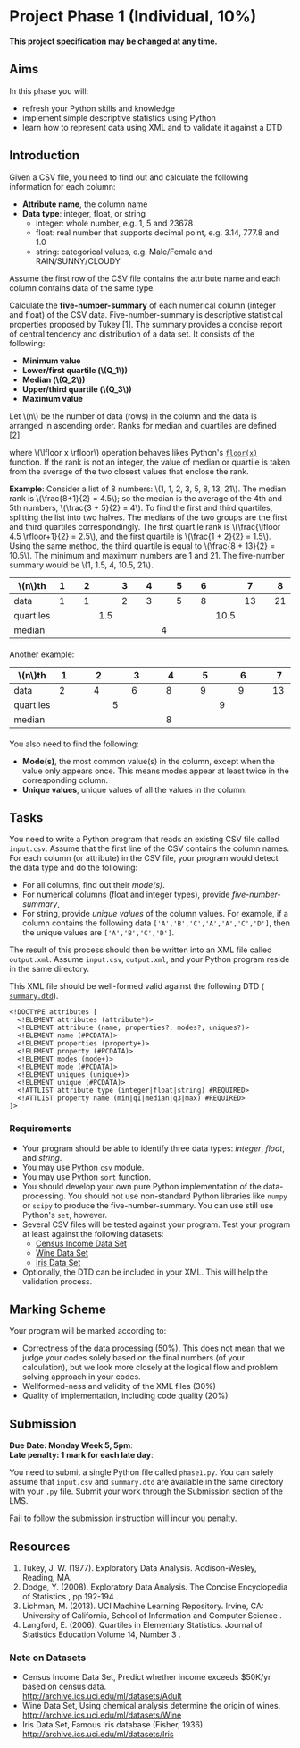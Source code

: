 Project Phase 1 (Individual, 10%)
=================================

**This project specification may be changed at any time.**

Aims
----

In this phase you will:

- refresh your Python skills and knowledge
- implement simple descriptive statistics using Python
- learn how to represent data using XML and to validate it against a DTD

Introduction
------------

Given a CSV file, you need to find out and calculate the following information for each column:

- **Attribute name**, the column name
- **Data type**: integer, float, or string
  * integer: whole number, e.g. 1, 5 and 23678
  * float: real number that supports decimal point, e.g. 3.14, 777.8 and 1.0
  * string: categorical values, e.g. Male/Female and RAIN/SUNNY/CLOUDY

Assume the first row of the CSV file contains the attribute name and each column contains data of the same type.

Calculate the **five-number-summary** of each numerical column (integer and float) of the CSV data. Five-number-summary is descriptive statistical properties proposed by Tukey [1]. The summary provides a concise report of central tendency and distribution of a data set. It consists of the following:

- **Minimum value**
- **Lower/first quartile (\\(Q_1\\))**
- **Median (\\(Q_2\\))**
- **Upper/third quartile (\\(Q_3\\))**
- **Maximum value**

Let \\(n\\) be the number of data (rows) in the column and the data is arranged in ascending order. Ranks for median and quartiles are defined [2]:

<div class="math">
<!--
$$\begin{aligned}
median\_rank = \frac{n+1}{2} \\
quartile\_rank = \frac{\lfloor median\_rank \rfloor+1}{2}
\end{aligned}$$
-->
</div>

where \\(\lfloor x \rfloor\\) operation behaves likes Python's [`floor(x)`](https://docs.python.org/2/library/math.html#math.floor) function. If the rank is not an integer, the value of median or quartile is taken from the average of the two closest values that enclose the rank.

**Example**: Consider a list of 8 numbers: \\(1, 1, 2, 3, 5, 8, 13, 21\\). The median rank is \\(\frac{8+1}{2} = 4.5\\); so the median is the average of the 4th and 5th numbers, \\(\frac{3 + 5}{2} = 4\\). To find the first and third quartiles, splitting the list into two halves. The medians of the two groups are the first and third quartiles correspondingly. The first quartile rank is \\(\frac{\lfloor 4.5 \rfloor+1}{2} = 2.5\\), and the first quartile is \\(\frac{1 + 2}{2} = 1.5\\). Using the same method, the third quartile is equal to \\(\frac{8 + 13}{2} = 10.5\\). The minimum and maximum numbers are 1 and 21. The five-number summary would be \\(1, 1.5, 4, 10.5, 21\\).

<style>
table {
  margin: 10px auto 20px;
}

table:nth-of-type(1) td, table:nth-of-type(1) th {
  width: 30px;
}

table:nth-of-type(2) td, table:nth-of-type(2) th {
  width: 30px;
}

</style>

|\\(n\\)th | 1 |   | 2 |     | 3 |   | 4 |   | 5 |   | 6 |      | 7  |   | 8 |
|----------|---|---|---|-----|---|---|---|---|---|---|---|------|----|---|---|
|data      | 1 |   | 1 |     | 2 |   | 3 |   | 5 |   | 8 |      | 13 |   | 21|
|quartiles |   |   |   | 1.5 |   |   |   |   |   |   |   | 10.5 |    |   |   |
|median    |   |   |   |     |   |   |   | 4 |   |   |   |      |    |   |   |

Another example:

|\\(n\\)th | 1 |   | 2 |   | 3 |   | 4 |   | 5 |   | 6 |   | 7  |
|----------|---|---|---|---|---|---|---|---|---|---|---|---|----|
|data      | 2 |   | 4 |   | 6 |   | 8 |   | 9 |   | 9 |   | 13 |
|quartiles |   |   |   | 5 |   |   |   |   |   | 9 |   |   |    |
|median    |   |   |   |   |   |   | 8 |   |   |   |   |   |    |

You also need to find the following:

- **Mode(s)**, the most common value(s) in the column, except when the value only appears once. This means modes appear at least twice in the corresponding column.
- **Unique values**, unique values of all the values in the column.

Tasks
-----

You need to write a Python program that reads an existing CSV file called `input.csv`. Assume that the first line of the CSV contains the column names. For each column (or attribute) in the CSV file, your program would detect the data type and do the following:

- For all columns, find out their *mode(s)*.
- For numerical columns (float and integer types), provide *five-number-summary*,
- For string, provide *unique values* of the column values. For example, if a column contains the following data `['A','B','C','A','A','C','D']`, then the unique values are `['A','B','C','D']`.

The result of this process should then be written into an XML file called `output.xml`. Assume `input.csv`, `output.xml`, and your Python program reside in the same directory.

This XML file should be well-formed valid against the following DTD (<a href="summary.dtd" file="code"> `summary.dtd`</a>).

```
<!DOCTYPE attributes [
  <!ELEMENT attributes (attribute*)>
  <!ELEMENT attribute (name, properties?, modes?, uniques?)>
  <!ELEMENT name (#PCDATA)>
  <!ELEMENT properties (property+)>
  <!ELEMENT property (#PCDATA)>
  <!ELEMENT modes (mode+)>
  <!ELEMENT mode (#PCDATA)>
  <!ELEMENT uniques (unique+)>
  <!ELEMENT unique (#PCDATA)>
  <!ATTLIST attribute type (integer|float|string) #REQUIRED>
  <!ATTLIST property name (min|q1|median|q3|max) #REQUIRED>
]>
```

### Requirements

- Your program should be able to identify three data types: *integer*, *float*, and *string*.
- You may use Python `csv` module.
- You may use Python `sort` function.
- You should develop your own pure Python implementation of the data-processing. You should not use non-standard Python libraries like `numpy` or `scipy` to produce the five-number-summary. You can use still use Python's `set`, however.
- Several CSV files will be tested against your program. Test your program at least against the following datasets:
  * <a file="data" href="adult.csv"> Census Income Data Set</a>
  * <a file="data" href="wine.csv"> Wine Data Set</a>
  * <a file="data" href="iris.csv"> Iris Data Set</a>
- Optionally, the DTD can be included in your XML. This will help the validation process.

Marking Scheme
--------------

Your program will be marked according to:

- Correctness of the data processing (50%). This does not mean that we judge your codes solely based on the final numbers (of your calculation), but we look more closely at the logical flow and problem solving approach in your codes.
- Wellformed-ness and validity of the XML files (30%)
- Quality of implementation, including code quality (20%)

Submission
--------------

**Due Date: Monday Week 5, 5pm**:<br />
**Late penalty: 1 mark for each late day**:

You need to submit a single Python file called `phase1.py`. You can safely assume that `input.csv` and `summary.dtd` are available in the same directory with your `.py` file. Submit your work through the Submission section of the LMS.

Fail to follow the submission instruction will incur you penalty.

Resources
--------------

1. Tukey, J. W. (1977). Exploratory Data Analysis. Addison-Wesley, Reading, MA.
2. Dodge, Y. (2008). Exploratory Data Analysis. The Concise Encyclopedia of Statistics
  , pp 192-194 <a href="http://link.springer.com.ezp.lib.unimelb.edu.au/referenceworkentry/10.1007/978-0-387-32833-1_136/fulltext.html" file="link"></a>.
3. Lichman, M. (2013). UCI Machine Learning Repository. Irvine, CA: University of California, School of Information and Computer Science <a href="http://archive.ics.uci.edu/ml" file="link"></a>.
4. Langford, E. (2006). Quartiles in Elementary Statistics. Journal of Statistics Education Volume 14, Number 3 <a href="www.amstat.org/publications/jse/v14n3/langford.html" file="link"></a>.

### Note on Datasets

- Census Income Data Set, Predict whether income exceeds $50K/yr based on census data.<br />
  http://archive.ics.uci.edu/ml/datasets/Adult
- Wine Data Set, Using chemical analysis determine the origin of wines.<br />
  http://archive.ics.uci.edu/ml/datasets/Wine
- Iris Data Set, Famous Iris database (Fisher, 1936).<br />
  http://archive.ics.uci.edu/ml/datasets/Iris
